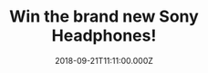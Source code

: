 ---
campaign-uuid: "c-1ff4aee6-2843-424f-aad9-d727689a1d02"
type: "Competition"
category: "Technology"
date: "2018-09-21T11:11:00.000Z"
end-date: "2018-10-21T23:59:00.000Z"
disable-form: false
is_promoted: false
has_entry_page: true
title: "Win the brand new Sony Headphones!"
competition-description: "<p>We have the pure sound for music lovers, YES! you have\
  \ heard it right: we are giving away the brand new Sony MDR-ZX110 Headphones to\
  \ one of our lucky readers to win! </p>\r\n<p>If this giveaway sounds as good as\
  \ the music you will be hearing through this headphones… click below for a chance\
  \ to win!</p>"
hero-header: "Win the brand new Sony Headphones!"
terms-confirmation: "N/A"
banner-img: "https://assets.expresslyapp.com/asset-ed17ab03-7804-48cc-b63e-39abd2994ffd.jpg"
logo-left-href: "aaa.nme.com"
logo-left-image: "https://assets.expresslyapp.com/asset-c6a0c294-bd8d-41dc-a4df-7f622a974c22.jpg"
logo-left-title: "NME AAA"
bg-image-hero: "https://assets.expresslyapp.com/asset-5d4b3386-7870-4a73-aafd-7abf591bcec6.jpg"
bg-image-first: "https://assets.expresslyapp.com/asset-c149b5cd-787b-45fc-9c16-e5b489477637.jpg"
section1-content: "</p>Neodymium dynamic drivers deliver precise sound, Swivel folding\
  \ design makes travel easy, Cushioned earpads for total comfort, Wide frequency\
  \ range for clear highs and lows, Enfolding closed-back design seals in sound… and\
  \ those are some of its incredible features!</p>\r\n<p>If you can’t wait to try\
  \ this amazing headphones, think no more and enter the form below for a chance to\
  \ win them!</p>\r\n<p>Good luck!</p>"
entry-title: "Win the brand new Sony Headphones."
entry-content: "Enter the draw to win the brand new Sony Headphones by completing\
  \ the form below before 23:59 on 21st of October 2018."
has-winner: false
prize-description: "The brand new Sony Headphones."
special-conditions: "Multiple entries are allowed up to one every day.\r\nThis competition\
  \ is also available on:\r\nhttps://club.expressly.io/competitions/sony-headphones-giveaway"
country-restrictions:
- "GB"
---
